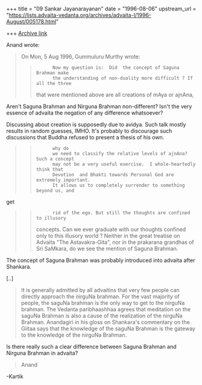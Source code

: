 +++
title = "09 Sankar Jayanarayanan"
date = "1996-08-06"
upstream_url = "https://lists.advaita-vedanta.org/archives/advaita-l/1996-August/005178.html"

+++
[Archive link](https://lists.advaita-vedanta.org/archives/advaita-l/1996-August/005178.html)

Anand wrote:

> On Mon, 5 Aug 1996, Gummuluru Murthy wrote:
>
> >
> >           Now my question is:  Did  the concept of Saguna Brahman make
> >           the understanding of non-duality more difficult ? If all the three
> >  that
> >           were mentioned above are all creations of mAya or ajnAna,

Aren't Saguna Brahman and Nirguna Brahman non-different? Isn't the very essence
of advaita the negation of any difference whatsoever?

Discussing about creation is supposedly due to avidya. Such talk mostly results
in random guesses, IMHO. It's probably to discourage such discussions that
Buddha refused to present a thesis of his own.

> >           why do
> >           we need to classify the relative levels of ajnAna? Such a concept
> >           may not be a very useful exercise.  I whole-heartedly think that
> >           Devotion  and Bhakti towards Personal God are extremely important.
> >           It allows us to completely surrender to something beyond us, and
 get
> >           rid of the ego. But still the thoughts are confined to illusory
> >  concepts.
> >           Can we ever graduate with our thoughts confined only to this
>  illusory
> >           world  ?  Neither in the great treatise on Advaita "The
> >  Astavakra-Gita",
> >           nor in the prakarana grandhas of Sri SaMkara, do we see the
 mention
> >           of Saguna Brahman.

The concept of Saguna Brahman was probably introduced into advaita after
Shankara.

[..]

>    It is generally admitted by all advaitins that very few people
>    can directly approach the nirguNa brahman. For the vast majority
>    of people, the saguNa brahman is the only way to get to the nirguNa
>    brahman. The Vedanta paribhaashhaa agrees that meditation on the
>    saguNa Brahman is also a cause of the realization of the nirguNa
>    Brahman. Anandagiri in his gloss on Shankara's commentary on the
>    Giitaa says that the knowledge of the saguNa Brahman is the
>    gateway to the knowledge of the nirguNa Brahman.

Is there really such a clear difference between Saguna Brahman and Nirguna
Brahman in advaita?

>   Anand
>

-Kartik

